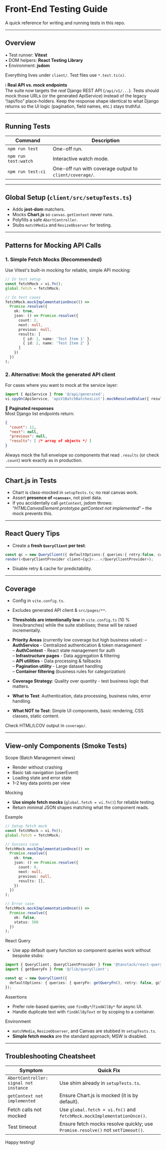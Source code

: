 # Front-End Testing Guide

A quick reference for writing and running tests in this repo.

---

## Overview

• Test runner: **Vitest**  
• DOM helpers: **React Testing Library**  
• Environment: **jsdom**

Everything lives under `client/`. Test files use `*.test.ts(x)`.

ℹ️ **Real API vs. mock endpoints**  
The suite now targets the *real* Django REST API (`/api/v1/...`).  Tests should
mock those URLs (or the generated ApiService) instead of the legacy “/api/foo”
place-holders.  Keep the response shape identical to what Django returns so the
UI logic (pagination, field names, etc.) stays truthful.

---

## Running Tests

| Command           | Description                                    |
|-------------------|------------------------------------------------|
| `npm run test`    | One-off run.                                   |
| `npm run test:watch` | Interactive watch mode.                     |
| `npm run test:ci` | One-off run with coverage output to `client/coverage/`. |

---

## Global Setup (`client/src/setupTests.ts`)

* Adds **jest-dom** matchers.
* Mocks **Chart.js** so `canvas.getContext` never runs.
* Polyfills a safe `AbortController`.
* Stubs `matchMedia` and `ResizeObserver` for testing.

---

## Patterns for Mocking API Calls

### 1. Simple Fetch Mocks (Recommended)
Use Vitest's built-in mocking for reliable, simple API mocking:

```ts
// In test setup
const fetchMock = vi.fn();
global.fetch = fetchMock;

// In test cases
fetchMock.mockImplementationOnce(() =>
  Promise.resolve({
    ok: true,
    json: () => Promise.resolve({
      count: 2,
      next: null,
      previous: null,
      results: [
        { id: 1, name: 'Test Item 1' },
        { id: 2, name: 'Test Item 2' }
      ]
    })
  })
);
```

### 2. Alternative: Mock the generated API client
For cases where you want to mock at the service layer:

```ts
import { ApiService } from '@/api/generated';
vi.spyOn(ApiService, 'apiV1BatchBatchesList').mockResolvedValue({ results: [] });
```

🚩 **Paginated responses**  
Most Django list endpoints return:

```json
{
  "count": 12,
  "next": null,
  "previous": null,
  "results": [ /* array of objects */ ]
}
```
Always mock the full envelope so components that read `.results` (or check `.count`)
work exactly as in production.

---

## Chart.js in Tests

* Chart is class-mocked in `setupTests.ts`; no real canvas work.
* Assert **presence of `<canvas>`**, not pixel data.
* If you accidentally call `getContext`, jsdom throws:  
  “*HTMLCanvasElement.prototype.getContext not implemented*” – the mock prevents this.

---

## React Query Tips

* Create a **fresh `QueryClient` per test**:

```ts
const qc = new QueryClient({ defaultOptions:{ queries:{ retry:false, cacheTime:0 } }});
render(<QueryClientProvider client={qc}>...</QueryClientProvider>);
```

* Disable retry & cache for predictability.

---

## Coverage

* Config in `vite.config.ts`.
* Excludes generated API client & `src/pages/**`.
* **Thresholds are intentionally low** in `vite.config.ts` (10 % lines/branches) while the suite stabilises; these will be raised incrementally.
* **Priority Areas** (currently low coverage but high business value):
  – **AuthService** - Centralized authentication & token management  
  – **AuthContext** - React state management for auth  
  – **Infrastructure pages** - Data aggregation & filtering  
  – **API utilities** - Data processing & fallbacks  
  – **Pagination utility** - Large dataset handling  
  – **Container filtering** (business rules for categorization)

* **Coverage Strategy**: Quality over quantity - test business logic that matters.
* **What to Test**: Authentication, data processing, business rules, error handling.
* **What NOT to Test**: Simple UI components, basic rendering, CSS classes, static content.

Check HTML/LCOV output in `coverage/`.

---

## View-only Components (Smoke Tests)

Scope (Batch Management views)
- Render without crashing
- Basic tab navigation (userEvent)
- Loading state and error state
- 1–2 key data points per view

Mocking
- **Use simple fetch mocks** (`global.fetch = vi.fn()`) for reliable testing.
- Return minimal JSON shapes matching what the component reads.

Example
```ts
// Setup fetch mock
const fetchMock = vi.fn();
global.fetch = fetchMock;

// Success case
fetchMock.mockImplementationOnce(() =>
  Promise.resolve({
    ok: true,
    json: () => Promise.resolve({
      count: 0,
      next: null,
      previous: null,
      results: [],
    })
  })
);

// Error case
fetchMock.mockImplementationOnce(() =>
  Promise.resolve({
    ok: false,
    status: 500
  })
);
```

React Query
- Use app default query function so component queries work without bespoke stubs:
```ts
import { QueryClient, QueryClientProvider } from '@tanstack/react-query';
import { getQueryFn } from '@/lib/queryClient';

const qc = new QueryClient({
  defaultOptions: { queries: { queryFn: getQueryFn(), retry: false, gcTime: 0 } },
});
```

Assertions
- Prefer role-based queries; use `findBy*`/`findAllBy*` for async UI.
- Handle duplicate text with `findAllByText` or by scoping to a container.

Environment
- `matchMedia`, `ResizeObserver`, and Canvas are stubbed in `setupTests.ts`.
- **Simple fetch mocks** are the standard approach; MSW is disabled.

---

## Troubleshooting Cheatsheet

| Symptom | Quick Fix |
|---------|-----------|
| `AbortController: signal not instance` | Use shim already in `setupTests.ts`. |
| `getContext not implemented` | Ensure Chart.js is mocked (it is by default). |
| Fetch calls not mocked | Use `global.fetch = vi.fn()` and `fetchMock.mockImplementationOnce()`. |
| Test timeout | Ensure fetch mocks resolve quickly; use `Promise.resolve()` not `setTimeout()`. |

Happy testing!
